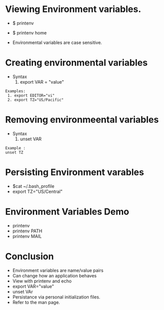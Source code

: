 # Viewing Environment variables.
* $ printenv
* $ printenv home

* Environmental variables are case sensitive.

# Creating environmental variables
* Syntax
  1. export VAR = "value"

 ```
 Examples:
  1. export EDITOR="vi"
  2. export TZ="US/Pacific"
  ```

# Removing environmeental variables
* Syntax
  1. unset VAR

```
Example :
unset TZ
```

# Persisting Environment varables
* $cat ~/.bash_profile
* export TZ="US/Central"

# Environment Variables Demo
* printenv
* printenv PATH
* printenv MAIL

# Conclusion
* Environment variables are name/value pairs
* Can change how an application behaves
* View with printenv and echo
* export VAR="value"
* unset VAr
* Persistance via personal initialization files.
* Refer to the man page.





